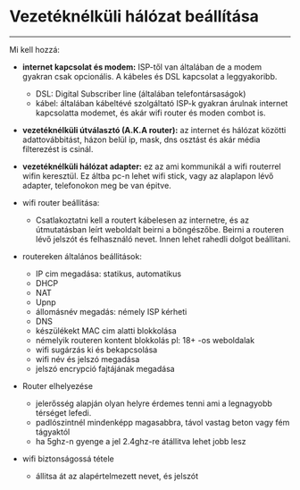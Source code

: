# Vezetéknélküli hálózat beállítása
---
Mi kell hozzá:
- **internet kapcsolat és modem:** ISP-től van általában de a modem gyakran csak opcionális. A kábeles és DSL kapcsolat a leggyakoribb.
	- DSL: Digital Subscriber line (általában telefontársaságok)
	- kábel: általában kábeltévé szolgáltató
	ISP-k gyakran árulnak internet kapcsolatta modemet, és akár wifi router és moden combot is.
- **vezetéknélküli útválasztó (A.K.A router):** az internet és hálózat közötti adattovábbitást, házon belül ip, mask, dns osztást és akár média filterezést is csinál.
- **vezetéknélküli hálózat adapter:** ez az ami kommunikál a wifi routerrel wifin keresztül. Ez áltba pc-n lehet wifi stick, vagy az alaplapon lévő adapter, telefonokon meg be van épitve.

- wifi router beállitása:
	- Csatlakoztatni kell a routert kábelesen az internetre, és az útmutatásban leírt weboldalt beirni a böngészőbe. Beirni a routeren lévő jelszót és felhasználó nevet. Innen lehet rahedli dolgot beállitani.
- routereken általános beállitások:
	- IP cim megadása: statikus, automatikus
	- DHCP
	- NAT 
	- Upnp 
	- állomásnév megadás: némely ISP kérheti
	- DNS
	- készülékekt MAC cim alatti blokkolása
	- némelyik routeren kontent blokkolás pl: 18+ -os weboldalak
	- wifi sugárzás ki és bekapcsolása
	- wifi név és jelszó megadása
	- jelszó encrypció fajtájának megadása
- Router elhelyezése
	- jelerősség alapján olyan helyre érdemes tenni ami a legnagyobb térséget lefedi.
	- padlószintnél mindenképp magasabbra, távol vastag beton vagy fém tágyaktól 
	- ha 5ghz-n gyenge a jel 2.4ghz-re átállitva lehet jobb lesz
- wifi biztonságossá tétele
	- állitsa át az alapértelmezett nevet, és jelszót
